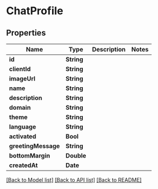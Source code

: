 # ChatProfile

## Properties
Name | Type | Description | Notes
------------ | ------------- | ------------- | -------------
**id** | **String** |  | 
**clientId** | **String** |  | 
**imageUrl** | **String** |  | 
**name** | **String** |  | 
**description** | **String** |  | 
**domain** | **String** |  | 
**theme** | **String** |  | 
**language** | **String** |  | 
**activated** | **Bool** |  | 
**greetingMessage** | **String** |  | 
**bottomMargin** | **Double** |  | 
**createdAt** | **Date** |  | 

[[Back to Model list]](../README.md#documentation-for-models) [[Back to API list]](../README.md#documentation-for-api-endpoints) [[Back to README]](../README.md)


